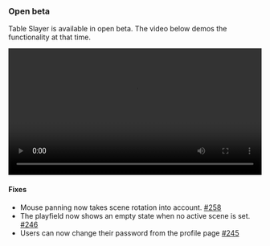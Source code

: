 ### Open beta

Table Slayer is available in open beta. The video below demos the functionality at that time.

<video controls width="100%">
  <source src="https://files.tableslayer.com/changelog/march-demo-web.mp4" type="video/mp4">
  Your browser does not support the video tag.
</video>

#### Fixes

- Mouse panning now takes scene rotation into account. [#258](https://github.com/Siege-Perilous/tableslayer/pull/258)
- The playfield now shows an empty state when no active scene is set. [#246](https://github.com/Siege-Perilous/tableslayer/pull/246)
- Users can now change their password from the profile page [#245](https://github.com/Siege-Perilous/tableslayer/pull/245)
